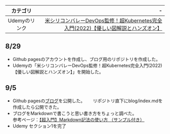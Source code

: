|カテゴリ | - |
|:---:| ---: |
|Udemyのリンク | [米シリコンバレーDevOps監修！超Kubernetes完全入門(2022)【優しい図解説とハンズオン】](https://ibm-learning.udemy.com/course/kubernetes-docker-container-devops-kanzen-nyumon/) |

## 8/29
- Github pagesのアカウントを作成し、ブログ用のリポジトリを作成した。
- Udemyの「米シリコンバレーDevOps監修！超Kubernetes完全入門(2022)【優しい図解説とハンズオン】」を開始した。

## 9/5
- Github pagesの[ブログ](https://norinori666.github.io/blog/)を公開した。　　
リポジトリ直下にblog/index.mdを作成したら公開できた。
- ブログをMarkdownで書こうと思い書き方をちょっと調べた。  
参考ページ：[【超入門】Markdown記法の使い方 （サンプル付き）](https://tech-blog.rakus.co.jp/entry/20200624/markdown#1-%E8%A6%8B%E5%87%BA%E3%81%97)
- Udemy セクション1を完了  
